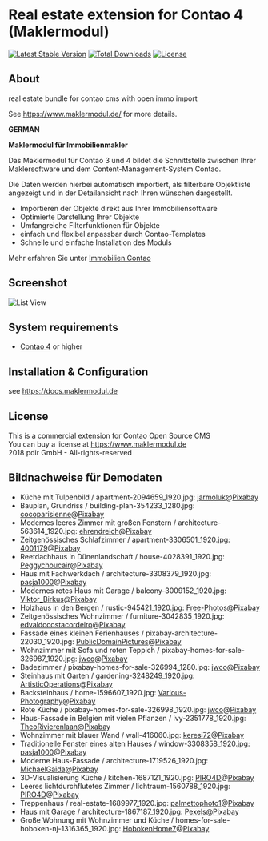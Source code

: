 Real estate extension for Contao 4 (Maklermodul)
================================================

[![Latest Stable Version](https://poser.pugx.org/pdir/maklermodul-bundle/version)](https://packagist.org/packages/pdir/maklermodul-bundle)
[![Total Downloads](https://poser.pugx.orgpdir/maklermodul-bundle/downloads)](https://packagist.org/packages/pdir/maklermodul-bundle)
[![License](https://poser.pugx.org/pdir/maklermodul-bundle/license)](https://packagist.org/packages/pdir/maklermodul-bundle)

About
-----

real estate bundle for contao cms with open immo import

See https://www.maklermodul.de/ for more details.

**GERMAN**

**Maklermodul für Immobilienmakler**

Das Maklermodul für Contao 3 und 4 bildet die Schnittstelle zwischen Ihrer Maklersoftware und dem Content-Management-System Contao.

Die Daten werden hierbei automatisch importiert, als filterbare Objektliste angezeigt und in der Detailansicht nach Ihren wünschen dargestellt.

- Importieren der Objekte direkt aus Ihrer Immobiliensoftware
- Optimierte Darstellung Ihrer Objekte
- Umfangreiche Filterfunktionen für Objekte
- einfach und flexibel anpassbar durch Contao-Templates
- Schnelle und einfache Installation des Moduls

Mehr erfahren Sie unter [Immobilien Contao](https://www.maklermodul.de/)


Screenshot
-----------

![List View](https://www.maklermodul.de/files/maklermodul/01_inhalte/screenshots/maklermodul_demo_auswahllisten.png)

System requirements
-------------------

* [Contao 4](https://github.com/contao/managed-edition) or higher

Installation & Configuration
----------------------------

see https://docs.maklermodul.de

License
-------

This is a commercial extension for Contao Open Source CMS<br>
You can buy a license at https://www.maklermodul.de<br>
2018 pdir GmbH - All-rights-reserved<br>


Bildnachweise für Demodaten
---------------

* Küche mit Tulpenbild / apartment-2094659_1920.jpg: [jarmoluk](https://pixabay.com/de/users/jarmoluk-143740/)@[Pixabay](https://pixabay.com/de/photos/wohnung-zimmer-haus-wohn-interieur-2094659/)
* Bauplan, Grundriss / building-plan-354233_1280.jpg: [cocoparisienne](https://pixabay.com/de/users/cocoparisienne-127419/)@[Pixabay](https://pixabay.com/de/photos/bauplan-grundriss-architektenplan-354233/)
* Modernes leeres Zimmer mit großen Fenstern / architecture-563614_1920.jpg: [ehrendreich](https://pixabay.com/de/users/ehrendreich-345079/)@[Pixabay](https://pixabay.com/de/photos/architektur-innenraum-zimmer-modern-563614/)
* Zeitgenössisches Schlafzimmer / apartment-3306501_1920.jpg: [4001179](https://pixabay.com/de/users/4001179/)@[Pixabay](https://pixabay.com/de/photos/wohnung-zeitgen%C3%B6ssische-zimmer-3306501/)
* Reetdachhaus in Dünenlandschaft / house-4028391_1920.jpg: [Peggychoucair](https://pixabay.com/de/users/peggychoucair-1130890/)@[Pixabay](https://pixabay.com/de/photos/haus-reetdachhaus-d%C3%BCne-4028391/)
* Haus mit Fachwerkdach / architecture-3308379_1920.jpg: [pasja1000](https://pixabay.com/de/users/pasja1000-6355831/)@[Pixabay](https://pixabay.com/de/photos/architektur-haus-das-dach-der-3308379/)
* Modernes rotes Haus mit Garage / balcony-3009152_1920.jpg: [Viktor_Birkus](https://pixabay.com/de/users/viktor_birkus-7330129/)@[Pixabay](https://pixabay.com/de/photos/balkon-sch%C3%B6ne-str%C3%A4ucher-tr%C3%BCbe-zaun-3009152/)
* Holzhaus in den Bergen / rustic-945421_1920.jpg: [Free-Photos](https://pixabay.com/de/users/free-photos-242387/)@[Pixabay](https://pixabay.com/de/photos/rustikal-kabine-berge-landschaft-945421/)
* Zeitgenössisches Wohnzimmer / furniture-3042835_1920.jpg: [edvaldocostacordeiro](https://pixabay.com/de/users/edvaldocostacordeiro-6474269/)@[Pixabay](https://pixabay.com/de/photos/m%C3%B6bel-fenster-zeitgen%C3%B6ssische-3042835/)
* Fassade eines kleinen Ferienhauses / pixabay-architecture-22030_1920.jpg: [PublicDomainPictures](https://pixabay.com/de/users/publicdomainpictures-14/)@[Pixabay](https://pixabay.com/de/photos/architektur-geb%C3%A4ude-ferienhaus-t%C3%BCr-22030/)
* Wohnzimmer mit Sofa und roten Teppich / pixabay-homes-for-sale-326987_1920.jpg: [jwco](https://pixabay.com/de/users/jwco-222528/)@[Pixabay](https://pixabay.com/de/photos/immobilien-zum-verkauf-wohnzimmer-326987/)
* Badezimmer / pixabay-homes-for-sale-326994_1280.jpg: [jwco](https://pixabay.com/de/users/jwco-222528/)@[Pixabay](https://pixabay.com/de/photos/immobilien-zum-verkauf-badezimmer-326994/)
* Steinhaus mit Garten / gardening-3248249_1920.jpg: [ArtisticOperations](https://pixabay.com/de/users/artisticoperations-4161274/)@[Pixabay](https://pixabay.com/de/photos/gartenarbeit-garten-haus-rasen-3248249/)
* Backsteinhaus / home-1596607_1920.jpg: [Various-Photography](https://pixabay.com/de/users/various-photography-1860391/)@[Pixabay](https://pixabay.com/de/photos/home-backstein-haus-architektur-1596607/)
* Rote Küche / pixabay-homes-for-sale-326998_1920.jpg: [jwco](https://pixabay.com/de/users/jwco-222528/)@[Pixabay](https://pixabay.com/de/photos/immobilien-zum-verkauf-k%C3%BCche-326998/)
* Haus-Fassade in Belgien mit vielen Pflanzen / ivy-2351778_1920.jpg: [TheoRivierenlaan](https://pixabay.com/de/users/theorivierenlaan-5288076/)@[Pixabay](https://pixabay.com/de/photos/ivy-fassade-haus-belgien-t%C3%BCr-2351778/)
* Wohnzimmer mit blauer Wand / wall-416060.jpg: [keresi72](https://pixabay.com/de/users/keresi72-16512/)@[Pixabay](https://pixabay.com/de/photos/wand-m%C3%B6bel-gestaltung-wohnung-416060/)
* Traditionelle Fenster eines alten Hauses / window-3308358_1920.jpg: [pasja1000](https://pixabay.com/de/users/pasja1000-6355831/)@[Pixabay](https://pixabay.com/de/photos/fenster-haus-architektur-alte-3308358/)
* Moderne Haus-Fassade / architecture-1719526_1920.jpg: [MichaelGaida](https://pixabay.com/de/users/michaelgaida-652234/)@[Pixabay](https://pixabay.com/de/photos/architektur-wohnen-fassade-geb%C3%A4ude-1719526/)
* 3D-Visualisierung Küche / kitchen-1687121_1920.jpg: [PIRO4D](https://pixabay.com/de/users/piro4d-2707530/)@[Pixabay](https://pixabay.com/de/illustrations/k%C3%BCche-wohnraum-wohnung-rendering-1687121/)
* Leeres lichtdurchflutetes Zimmer / lichtraum-1560788_1920.jpg: [PIRO4D](https://pixabay.com/de/users/piro4d-2707530/)@[Pixabay](https://pixabay.com/de/photos/lichtraum-architektur-wohnen-1560788/)
* Treppenhaus / real-estate-1689977_1920.jpg: [palmettophoto1](https://pixabay.com/de/users/palmettophoto1-3368203/)@[Pixabay](https://pixabay.com/de/photos/immobilien-luxus-home-trimmen-wohn-1689977/)
* Haus mit Garage / architecture-1867187_1920.jpg: [Pexels](https://pixabay.com/de/users/pexels-2286921/)@[Pixabay](https://pixabay.com/de/photos/architektur-geb%C3%A4ude-auffahrt-garage-1867187/)
* Große Wohnung mit Wohnzimmer und Küche / homes-for-sale-hoboken-nj-1316365_1920.jpg: [HobokenHome7](https://pixabay.com/de/users/hobokenhome7-2359191/)@[Pixabay](https://pixabay.com/de/photos/immobilien-zum-verkauf-hoboken-nj-1316365/)
